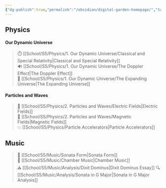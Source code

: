 ```yaml
---
{"dg-publish":true,"permalink":"/obsidian/digital-garden-homepage/","tags":"gardenEntry","dgShowInlineTitle":false}
---
```



## Physics

#### Our Dynamic Universe
> ⏱️ [[School/S5/Physics/1. Our Dynamic Universe/Classical and Special Relativity\|Classical and Special Relativity]]  
> 🔊 [[School/S5/Physics/1. Our Dynamic Universe/The Doppler Effect\|The Doppler Effect]]  
> 🌌 [[School/S5/Physics/1. Our Dynamic Universe/The Expanding Universe\|The Expanding Universe]]  

#### Particles and Waves
> 🔋 [[School/S5/Physics/2. Particles and Waves/Electric Fields\|Electric Fields]]  
> 🧲 [[School/S5/Physics/2. Particles and Waves/Magnetic Fields\|Magnetic Fields]]  
> 💥 [[School/S5/Physics/Particle Accelerators\|Particle Accelerators]]

## Music
> 🎼 [[School/S5/Music/Sonata Form\|Sonata Form]]  
> 🎵 [[School/S5/Music/Chamber Music\|Chamber Music]]  
> ⛪ [[School/S5/Music/Analysis/Dixit Dominus\|Dixit Dominus Essay]]
> 🔍 [[School/S5/Music/Analysis/Sonata in G Major\|Sonata in G Major Analysis]]
